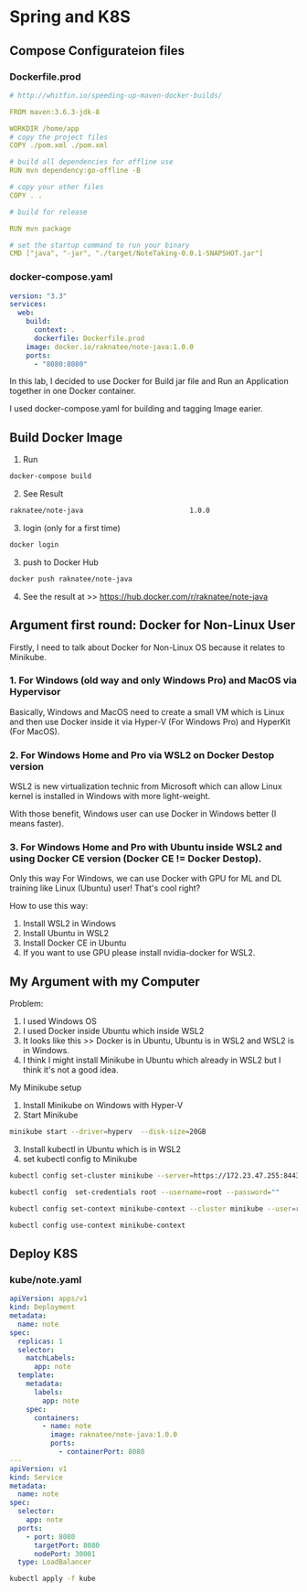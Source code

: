 # Spring and K8S

## Compose Configurateion files

### Dockerfile.prod
```yaml
# http://whitfin.io/speeding-up-maven-docker-builds/

FROM maven:3.6.3-jdk-8

WORKDIR /home/app
# copy the project files
COPY ./pom.xml ./pom.xml

# build all dependencies for offline use
RUN mvn dependency:go-offline -B

# copy your other files
COPY . .

# build for release

RUN mvn package

# set the startup command to run your binary
CMD ["java", "-jar", "./target/NoteTaking-0.0.1-SNAPSHOT.jar"]
```

### docker-compose.yaml
```yaml
version: "3.3"
services:
  web:
    build: 
      context: .
      dockerfile: Dockerfile.prod
    image: docker.io/raknatee/note-java:1.0.0
    ports:
      - "8080:8080"
```

In this lab, I decided to use Docker for Build jar file and Run an Application together in one Docker container.

I used docker-compose.yaml for building and tagging Image earier.

## Build Docker Image

1. Run
```bash
docker-compose build
```

2. See Result
```bash
raknatee/note-java                          1.0.0                           26317c16474e        About a minute ago   664MB
```

3. login (only for a first time)
```bash
docker login
```

3. push to Docker Hub
```bash
docker push raknatee/note-java
```

4. See the result at >> https://hub.docker.com/r/raknatee/note-java

## Argument first round: Docker for Non-Linux User
Firstly, I need to talk about Docker for Non-Linux OS because it relates to Minikube.

### 1. For Windows (old way and only Windows Pro) and MacOS via Hypervisor 

Basically, Windows and MacOS need to create a small VM which is Linux and then use Docker inside it via Hyper-V (For Windows Pro) and HyperKit (For MacOS).

### 2. For Windows Home and Pro via WSL2 on Docker Destop version

WSL2 is new virtualization technic from Microsoft which can allow Linux kernel is installed in Windows with more light-weight.

With those benefit, Windows user can use Docker in Windows better (I means faster).

### 3. For Windows Home and Pro with Ubuntu inside WSL2 and using Docker CE version (Docker CE != Docker Destop). 

Only this way For Windows, we can use Docker with GPU for ML and DL training like Linux (Ubuntu) user! That's cool right?

How to use this way:

1. Install WSL2 in Windows
2. Install Ubuntu in WSL2
3. Install Docker CE in Ubuntu
4. If you want to use GPU please install nvidia-docker for WSL2.


## My Argument with my Computer
Problem:
    
1. I used Windows OS
2. I used Docker inside Ubuntu which inside WSL2
3. It looks like this >> Docker is in Ubuntu, Ubuntu is in WSL2 and WSL2 is in Windows.
4. I think I might install Minikube in Ubuntu which already in WSL2 but I think it's not a good idea.

My Minikube setup

1. Install Minikube on Windows with Hyper-V 
2. Start Minikube
```bash
minikube start --driver=hyperv  --disk-size=20GB 
```
3. Install kubectl in Ubuntu which is in WSL2
4. set kubectl config to Minikube

```bash
kubectl config set-cluster minikube --server=https://172.23.47.255:8443  --insecure-skip-tls-verify=true
```
```bash
kubectl config  set-credentials root --username=root --password=""
```

```bash
kubectl config set-context minikube-context --cluster minikube --user=root
```

```bash
kubectl config use-context minikube-context
```
## Deploy K8S

### kube/note.yaml
```yaml
apiVersion: apps/v1
kind: Deployment
metadata:
  name: note
spec:
  replicas: 1
  selector:
    matchLabels:
      app: note
  template:
    metadata:
      labels:
        app: note
    spec:
      containers:
        - name: note
          image: raknatee/note-java:1.0.0
          ports:
            - containerPort: 8080
---
apiVersion: v1
kind: Service
metadata:
  name: note
spec:
  selector:
    app: note
  ports:
    - port: 8080
      targetPort: 8080
      nodePort: 30001
  type: LoadBalancer

```

```bash
kubectl apply -f kube
```